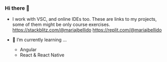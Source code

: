 ### Hi there 👋


- I work with VSC, and online IDEs too. These are links to my projects, some of them might be only course exercises. 
https://stackblitz.com/@mariajbellido
https://replit.com/@mariajbellido

- 🌱 I’m currently learning ...
  - Angular 
  - React & React Native 


<!--
**mariajbellido/mariajbellido** is a ✨ _special_ ✨ repository because its `README.md` (this file) appears on your GitHub profile.

Here are some ideas to get you started:

- 🔭 I’m currently working on ...
- 🌱 I’m currently learning ...
- 👯 I’m looking to collaborate on ...
- 🤔 I’m looking for help with ...
- 💬 Ask me about ...
- 📫 How to reach me: ...
- 😄 Pronouns: ...
- ⚡ Fun fact: ...
-->
